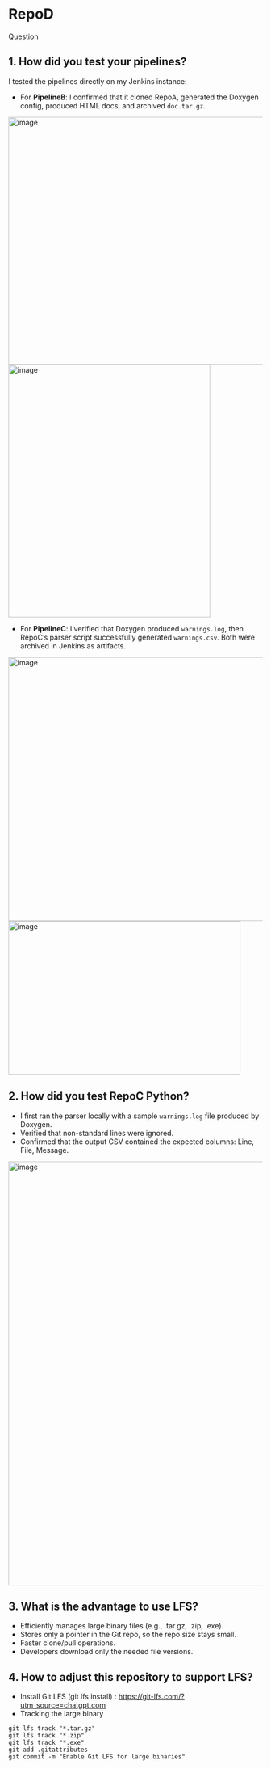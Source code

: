 # RepoD
Question

## 1. How did you test your pipelines?
I tested the pipelines directly on my Jenkins instance:
- For **PipelineB**: I confirmed that it cloned RepoA, generated the Doxygen config, produced HTML docs, and archived `doc.tar.gz`.
<img width="1893" height="490" alt="image" src="https://github.com/user-attachments/assets/bf8acf0e-b7fe-45ef-a419-82b38c44c8f8" />
<img width="400" height="500" alt="image" src="https://github.com/user-attachments/assets/f6b47d9b-31e1-485a-86fb-2d50da13d5f0" />

- For **PipelineC**: I verified that Doxygen produced `warnings.log`, then RepoC’s parser script successfully generated `warnings.csv`. Both were archived in Jenkins as artifacts.
<img width="1894" height="522" alt="image" src="https://github.com/user-attachments/assets/75c390a3-aa2f-49b5-8071-c05df373f616" />
<img width="460" height="305" alt="image" src="https://github.com/user-attachments/assets/4df4ec97-78ac-42f5-8ba0-ad40ed1dcfdb" />

## 2. How did you test RepoC Python?
- I first ran the parser locally with a sample `warnings.log` file produced by Doxygen.
- Verified that non-standard lines were ignored.
- Confirmed that the output CSV contained the expected columns: Line, File, Message.

<img width="1862" height="839" alt="image" src="https://github.com/user-attachments/assets/4be44070-259c-41fb-954f-5ee3243ceca1" />

## 3. What is the advantage to use LFS?
- Efficiently manages large binary files (e.g., .tar.gz, .zip, .exe).
- Stores only a pointer in the Git repo, so the repo size stays small.
- Faster clone/pull operations.
- Developers download only the needed file versions.

## 4. How to adjust this repository to support LFS?
- Install Git LFS (git lfs install) : https://git-lfs.com/?utm_source=chatgpt.com
- Tracking the large binary
```
git lfs track "*.tar.gz"
git lfs track "*.zip"
git lfs track "*.exe"
git add .gitattributes
git commit -m "Enable Git LFS for large binaries"
```

